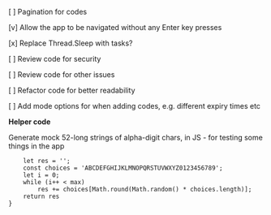 [ ] Pagination for codes

[v] Allow the app to be navigated without any Enter key presses

[x] Replace Thread.Sleep with tasks?

[ ] Review code for security

[ ] Review code for other issues

[ ] Refactor code for better readability

[ ] Add mode options for when adding codes, e.g. different expiry times etc




**Helper code**

Generate mock 52-long strings of alpha-digit chars, in JS - for testing some things in the app
```code = (max) => {
    let res = '';
    const choices = 'ABCDEFGHIJKLMNOPQRSTUVWXYZ0123456789';
    let i = 0;
    while (i++ < max)
        res += choices[Math.round(Math.random() * choices.length)];
    return res
}
```